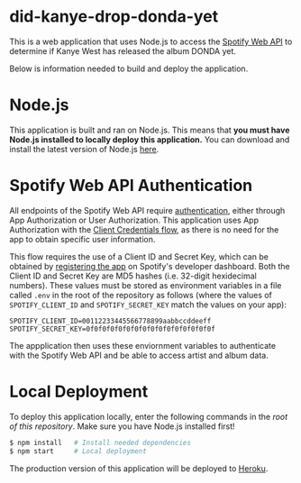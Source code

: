 # did-kanye-drop-donda-yet
This is a web application that uses Node.js to access the [Spotify Web API](https://developer.spotify.com/documentation/web-api/) to determine if Kanye West has released the album DONDA yet.

Below is information needed to build and deploy the application.

# Node.js
This application is built and ran on Node.js. This means that **you must have Node.js installed to locally deploy this application.** You can download and install the latest version of Node.js [here](https://nodejs.org/en/download/).

# Spotify Web API Authentication
All endpoints of the Spotify Web API require [authentication](https://developer.spotify.com/documentation/general/guides/authorization-guide/), either through App Authorization or User Authorization. This application uses App Authorization with the [Client Credentials flow](https://developer.spotify.com/documentation/general/guides/authorization-guide/#client-credentials-flow), as there is no need for the app to obtain specific user information.

This flow requires the use of a Client ID and Secret Key, which can be obtained by [registering the app](https://developer.spotify.com/documentation/general/guides/app-settings/#register-your-app) on Spotify's developer dashboard. Both the Client ID and Secret Key are MD5 hashes (i.e. 32-digit hexidecimal numbers). These values must be stored as environment variables in a file called `.env` in the root of the repository as follows (where the values of `SPOTIFY_CLIENT_ID` and `SPOTIFY_SECRET_KEY` match the values on your app):

```
SPOTIFY_CLIENT_ID=00112233445566778899aabbccddeeff
SPOTIFY_SECRET_KEY=0f0f0f0f0f0f0f0f0f0f0f0f0f0f0f0f
```

The appplication then uses these enviornment variables to authenticate with the Spotify Web API and be able to access artist and album data.

# Local Deployment
To deploy this application locally, enter the following commands in the *root of this repository*. Make sure you have Node.js installed first!

```bash
$ npm install   # Install needed dependencies
$ npm start     # Local deployment
```

The production version of this application will be deployed to [Heroku](https://www.heroku.com/).